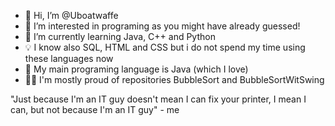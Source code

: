 - 👋 Hi, I’m @Uboatwaffe
- 👀 I’m interested in programing as you might have already guessed!
- 🌱 I’m currently learning Java, C++ and Python
- 💡 I know also SQL, HTML and CSS but i do not spend my time using these languages now
- 💞 My main programing language is Java (which I love)
- 👨‍💻 I'm mostly proud of repositories BubbleSort and BubbleSortWitSwing

"Just because I'm an IT guy doesn't mean I can fix your printer, I mean I can, but not because I'm an IT guy" - me
